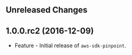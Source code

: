 Unreleased Changes
------------------

1.0.0.rc2 (2016-12-09)
------------------

* Feature - Initial release of `aws-sdk-pinpoint`.


